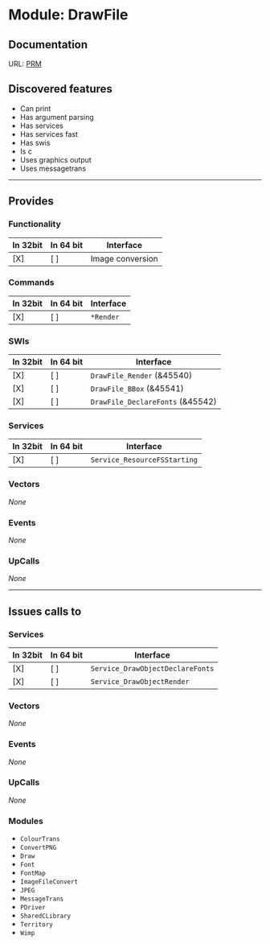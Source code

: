 # Module: DrawFile

## Documentation

URL: [PRM](http://www.riscos.com/support/developers/prm/drawfile.html)

## Discovered features


* Can print
* Has argument parsing
* Has services
* Has services fast
* Has swis
* Is c
* Uses graphics output
* Uses messagetrans

---

## Provides

### Functionality

| In 32bit | In 64 bit | Interface |
|----------|-----------|-----------|
| [X]      | [ ]       | Image conversion |

### Commands


| In 32bit | In 64 bit | Interface |
|----------|-----------|-----------|
| [X]      | [ ]       | `*Render` |


### SWIs


| In 32bit | In 64 bit | Interface |
|----------|-----------|-----------|
| [X]      | [ ]       | `DrawFile_Render` (&45540) |
| [X]      | [ ]       | `DrawFile_BBox` (&45541) |
| [X]      | [ ]       | `DrawFile_DeclareFonts` (&45542) |


### Services


| In 32bit | In 64 bit | Interface |
|----------|-----------|-----------|
| [X]      | [ ]       | `Service_ResourceFSStarting` |


### Vectors


*None*


### Events


*None*


### UpCalls


*None*


---

## Issues calls to

### Services


| In 32bit | In 64 bit | Interface |
|----------|-----------|-----------|
| [X]      | [ ]       | `Service_DrawObjectDeclareFonts` |
| [X]      | [ ]       | `Service_DrawObjectRender` |


### Vectors


*None*


### Events


*None*


### UpCalls


*None*


### Modules


* `ColourTrans`
* `ConvertPNG`
* `Draw`
* `Font`
* `FontMap`
* `ImageFileConvert`
* `JPEG`
* `MessageTrans`
* `PDriver`
* `SharedCLibrary`
* `Territory`
* `Wimp`


